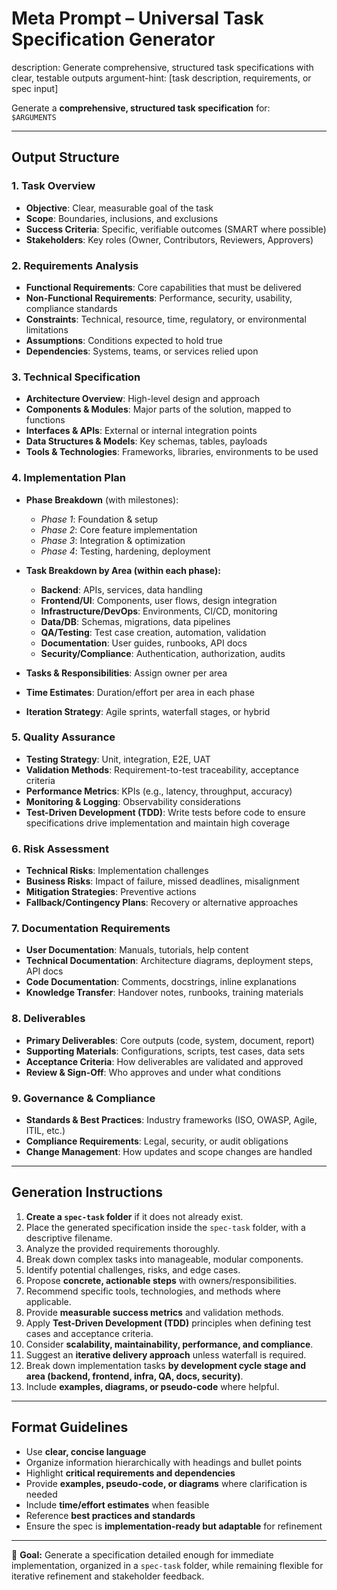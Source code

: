 # Meta Prompt – Universal Task Specification Generator

description: Generate comprehensive, structured task specifications with clear, testable outputs
argument-hint: [task description, requirements, or spec input]

Generate a **comprehensive, structured task specification** for:  
`$ARGUMENTS`

---

## Output Structure

### 1. Task Overview
- **Objective**: Clear, measurable goal of the task  
- **Scope**: Boundaries, inclusions, and exclusions  
- **Success Criteria**: Specific, verifiable outcomes (SMART where possible)  
- **Stakeholders**: Key roles (Owner, Contributors, Reviewers, Approvers)  

### 2. Requirements Analysis
- **Functional Requirements**: Core capabilities that must be delivered  
- **Non-Functional Requirements**: Performance, security, usability, compliance standards  
- **Constraints**: Technical, resource, time, regulatory, or environmental limitations  
- **Assumptions**: Conditions expected to hold true  
- **Dependencies**: Systems, teams, or services relied upon  

### 3. Technical Specification
- **Architecture Overview**: High-level design and approach  
- **Components & Modules**: Major parts of the solution, mapped to functions  
- **Interfaces & APIs**: External or internal integration points  
- **Data Structures & Models**: Key schemas, tables, payloads  
- **Tools & Technologies**: Frameworks, libraries, environments to be used  

### 4. Implementation Plan
- **Phase Breakdown** (with milestones):
  - *Phase 1*: Foundation & setup  
  - *Phase 2*: Core feature implementation  
  - *Phase 3*: Integration & optimization  
  - *Phase 4*: Testing, hardening, deployment  

- **Task Breakdown by Area (within each phase):**
  - **Backend**: APIs, services, data handling  
  - **Frontend/UI**: Components, user flows, design integration  
  - **Infrastructure/DevOps**: Environments, CI/CD, monitoring  
  - **Data/DB**: Schemas, migrations, data pipelines  
  - **QA/Testing**: Test case creation, automation, validation  
  - **Documentation**: User guides, runbooks, API docs  
  - **Security/Compliance**: Authentication, authorization, audits  

- **Tasks & Responsibilities**: Assign owner per area  
- **Time Estimates**: Duration/effort per area in each phase  
- **Iteration Strategy**: Agile sprints, waterfall stages, or hybrid  

### 5. Quality Assurance
- **Testing Strategy**: Unit, integration, E2E, UAT  
- **Validation Methods**: Requirement-to-test traceability, acceptance criteria  
- **Performance Metrics**: KPIs (e.g., latency, throughput, accuracy)  
- **Monitoring & Logging**: Observability considerations  
- **Test-Driven Development (TDD)**: Write tests before code to ensure specifications drive implementation and maintain high coverage  

### 6. Risk Assessment
- **Technical Risks**: Implementation challenges  
- **Business Risks**: Impact of failure, missed deadlines, misalignment  
- **Mitigation Strategies**: Preventive actions  
- **Fallback/Contingency Plans**: Recovery or alternative approaches  

### 7. Documentation Requirements
- **User Documentation**: Manuals, tutorials, help content  
- **Technical Documentation**: Architecture diagrams, deployment steps, API docs  
- **Code Documentation**: Comments, docstrings, inline explanations  
- **Knowledge Transfer**: Handover notes, runbooks, training materials  

### 8. Deliverables
- **Primary Deliverables**: Core outputs (code, system, document, report)  
- **Supporting Materials**: Configurations, scripts, test cases, data sets  
- **Acceptance Criteria**: How deliverables are validated and approved  
- **Review & Sign-Off**: Who approves and under what conditions  

### 9. Governance & Compliance
- **Standards & Best Practices**: Industry frameworks (ISO, OWASP, Agile, ITIL, etc.)  
- **Compliance Requirements**: Legal, security, or audit obligations  
- **Change Management**: How updates and scope changes are handled  

---

## Generation Instructions

1. **Create a `spec-task` folder** if it does not already exist.  
2. Place the generated specification inside the `spec-task` folder, with a descriptive filename.  
3. Analyze the provided requirements thoroughly.  
4. Break down complex tasks into manageable, modular components.  
5. Identify potential challenges, risks, and edge cases.  
6. Propose **concrete, actionable steps** with owners/responsibilities.  
7. Recommend specific tools, technologies, and methods where applicable.  
8. Provide **measurable success metrics** and validation methods.  
9. Apply **Test-Driven Development (TDD)** principles when defining test cases and acceptance criteria.  
10. Consider **scalability, maintainability, performance, and compliance**.  
11. Suggest an **iterative delivery approach** unless waterfall is required.  
12. Break down implementation tasks **by development cycle stage and area (backend, frontend, infra, QA, docs, security)**.  
13. Include **examples, diagrams, or pseudo-code** where helpful.  

---

## Format Guidelines

- Use **clear, concise language**  
- Organize information hierarchically with headings and bullet points  
- Highlight **critical requirements and dependencies**  
- Provide **examples, pseudo-code, or diagrams** where clarification is needed  
- Include **time/effort estimates** when feasible  
- Reference **best practices and standards**  
- Ensure the spec is **implementation-ready but adaptable** for refinement  

---

🔑 **Goal:** Generate a specification detailed enough for immediate implementation, organized in a `spec-task` folder, while remaining flexible for iterative refinement and stakeholder feedback.  
